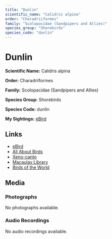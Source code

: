 ```yaml
---
title: "Dunlin"
scientific_name: "Calidris alpina"
order: "Charadriiformes"
family: "Scolopacidae (Sandpipers and Allies)"
species_group: "Shorebirds"
species_code: "dunlin"
---
```


# Dunlin

**Scientific Name:** Calidris alpina

**Order:** Charadriiformes

**Family:** Scolopacidae (Sandpipers and Allies)

**Species Group:** Shorebirds

**Species Code:** dunlin

**My Sightings:** [eBird](https://ebird.org/lifelist?r=world&time=life&spp=dunlin)

## Links
* [eBird](https://ebird.org/species/dunlin) 
* [All About Birds](https://www.allaboutbirds.org/guide/dunlin) 
* [Xeno-canto](https://www.xeno-canto.org/species/calidris-alpina) 
* [Macaulay Library](https://search.macaulaylibrary.org/catalog?taxonCode=dunlin&sort=rating_rank_desc)
* [Birds of the World](https://birdsoftheworld.org/bow/species/dunlin)

## Media
### Photographs
No photographs available.

### Audio Recordings
No audio recordings available.
